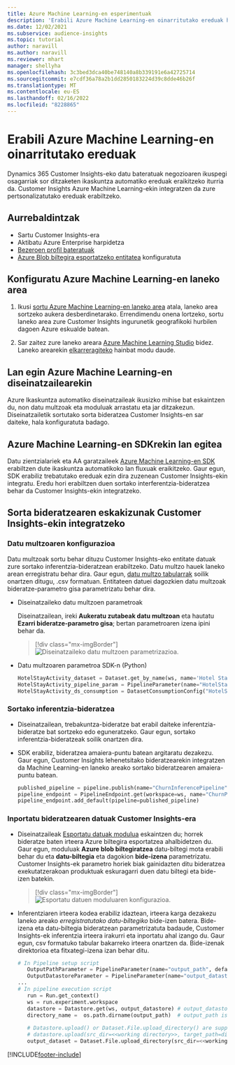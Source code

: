 ```yaml
---
title: Azure Machine Learning-en esperimentuak
description: 'Erabili Azure Machine Learning-en oinarritutako ereduak hemen: Dynamics 365 Customer Insights.'
ms.date: 12/02/2021
ms.subservice: audience-insights
ms.topic: tutorial
author: naravill
ms.author: naravill
ms.reviewer: mhart
manager: shellyha
ms.openlocfilehash: 3c3bed3dca40be748140a8b339191e6a42725714
ms.sourcegitcommit: e7cdf36a78a2b1dd2850183224d39c8dde46b26f
ms.translationtype: MT
ms.contentlocale: eu-ES
ms.lasthandoff: 02/16/2022
ms.locfileid: "8228865"
---
```

# <a name="use-azure-machine-learning-based-models"></a>Erabili Azure Machine Learning-en oinarritutako ereduak

Dynamics 365 Customer Insights-eko datu bateratuak negozioaren ikuspegi osagarriak sor ditzaketen ikaskuntza automatiko ereduak eraikitzeko iturria da. Customer Insights Azure Machine Learning-ekin integratzen da zure pertsonalizatutako ereduak erabiltzeko.

## <a name="prerequisites"></a>Aurrebaldintzak

- Sartu Customer Insights-era
- Aktibatu Azure Enterprise harpidetza
- [Bezeroen profil bateratuak](data-unification.md)
- [Azure Blob biltegira esportatzeko entitatea](export-azure-blob-storage.md) konfiguratuta

## <a name="set-up-azure-machine-learning-workspace"></a>Konfiguratu Azure Machine Learning-en laneko area

1. Ikusi [sortu Azure Machine Learning-en laneko area](/azure/machine-learning/concept-workspace#-create-a-workspace) atala, laneko area sortzeko aukera desberdinetarako. Errendimendu onena lortzeko, sortu laneko area zure Customer Insights ingurunetik geografikoki hurbilen dagoen Azure eskualde batean.

1. Sar zaitez zure laneko areara [Azure Machine Learning Studio](https://ml.azure.com/) bidez. Laneko arearekin [elkarreragiteko](/azure/machine-learning/concept-workspace#tools-for-workspace-interaction) hainbat modu daude.

## <a name="work-with-azure-machine-learning-designer"></a>Lan egin Azure Machine Learning-en diseinatzailearekin

Azure Ikaskuntza automatiko diseinatzaileak ikusizko mihise bat eskaintzen du, non datu multzoak eta moduluak arrastatu eta jar ditzakezun. Diseinatzailetik sortutako sorta bideratzea Customer Insights-en sar daiteke, hala konfiguratuta badago. 
   
## <a name="working-with-azure-machine-learning-sdk"></a>Azure Machine Learning-en SDKrekin lan egitea

Datu zientzialariek eta AA garatzaileek [Azure Machine Learning-en SDK](/python/api/overview/azure/ml/?preserve-view=true&view=azure-ml-py) erabiltzen dute ikaskuntza automatikoko lan fluxuak eraikitzeko. Gaur egun, SDK erabiliz trebatutako ereduak ezin dira zuzenean Customer Insights-ekin integratu. Eredu hori erabiltzen duen sortako interferentzia-bideratzea behar da Customer Insights-ekin integratzeko.

## <a name="batch-pipeline-requirements-to-integrate-with-customer-insights"></a>Sorta bideratzearen eskakizunak Customer Insights-ekin integratzeko

### <a name="dataset-configuration"></a>Datu multzoaren konfigurazioa

Datu multzoak sortu behar dituzu Customer Insights-eko entitate datuak zure sortako inferentzia-bideratzean erabiltzeko. Datu multzo hauek laneko arean erregistratu behar dira. Gaur egun, [datu multzo tabularrak](/azure/machine-learning/how-to-create-register-datasets#tabulardataset) soilik onartzen ditugu, .csv formatuan. Entitateen datuei dagozkien datu multzoak bideratze-parametro gisa parametrizatu behar dira.
   
* Diseinatzaileko datu multzoen parametroak
   
     Diseinatzailean, ireki **Aukeratu zutabeak datu multzoan** eta hautatu **Ezarri bideratze-parametro gisa**; bertan parametroaren izena ipini behar da.

     > [!div class="mx-imgBorder"]
     > ![Diseinatzaileko datu multzoen parametrizazioa.](media/intelligence-designer-dataset-parameters.png "Diseinatzaileko datu multzoen parametrizazioa")
   
* Datu multzoaren parametroa SDK-n (Python)
   
   ```python
   HotelStayActivity_dataset = Dataset.get_by_name(ws, name='Hotel Stay Activity Data')
   HotelStayActivity_pipeline_param = PipelineParameter(name="HotelStayActivity_pipeline_param", default_value=HotelStayActivity_dataset)
   HotelStayActivity_ds_consumption = DatasetConsumptionConfig("HotelStayActivity_dataset", HotelStayActivity_pipeline_param)
   ```

### <a name="batch-inference-pipeline"></a>Sortako inferentzia-bideratzea
  
* Diseinatzailean, trebakuntza-bideratze bat erabil daiteke inferentzia-bideratze bat sortzeko edo eguneratzeko. Gaur egun, sortako inferentzia-bideratzeak soilik onartzen dira.

* SDK erabiliz, bideratzea amaiera-puntu batean argitaratu dezakezu. Gaur egun, Customer Insights lehenetsitako bideratzearekin integratzen da Machine Learning-en laneko areako sortako bideratzearen amaiera-puntu batean.
   
   ```python
   published_pipeline = pipeline.publish(name="ChurnInferencePipeline", description="Published Churn Inference pipeline")
   pipeline_endpoint = PipelineEndpoint.get(workspace=ws, name="ChurnPipelineEndpoint") 
   pipeline_endpoint.add_default(pipeline=published_pipeline)
   ```

### <a name="import-pipeline-data-into-customer-insights"></a>Inportatu bideratzearen datuak Customer Insights-era

* Diseinatzaileak [Esportatu datuak modulua](/azure/machine-learning/algorithm-module-reference/export-data) eskaintzen du; horrek bideratze baten irteera Azure biltegira esportatzea ahalbidetzen du. Gaur egun, moduluak **Azure blob biltegiratzea** datu-biltegi mota erabili behar du eta **datu-biltegia** eta dagokion **bide-izena** parametrizatu. Customer Insights-ek parametro horiek biak gainidazten ditu bideratzea exekutatzerakoan produktuak eskuragarri duen datu biltegi eta bide-izen batekin.
   > [!div class="mx-imgBorder"]
   > ![Esportatu datuen moduluaren konfigurazioa.](media/intelligence-designer-importdata.png "Esportatu datuen moduluaren konfigurazioa")
   
* Inferentziaren irteera kodea erabiliz idaztean, irteera karga dezakezu laneko areako *erregistratutako datu-biltegiko* bide-izen batera. Bide-izena eta datu-biltegia bideratzean parametrizatuta badaude, Customer Insights-ek inferentzia irteera irakurri eta inportatu ahal izango du. Gaur egun, csv formatuko tabular bakarreko irteera onartzen da. Bide-izenak direktorioa eta fitxategi-izena izan behar ditu.

   ```python
   # In Pipeline setup script
      OutputPathParameter = PipelineParameter(name="output_path", default_value="HotelChurnOutput/HotelChurnOutput.csv")
      OutputDatastoreParameter = PipelineParameter(name="output_datastore", default_value="workspaceblobstore")
   ...
   # In pipeline execution script
      run = Run.get_context()
      ws = run.experiment.workspace
      datastore = Datastore.get(ws, output_datastore) # output_datastore is parameterized
      directory_name =  os.path.dirname(output_path)  # output_path is parameterized.
      
      # Datastore.upload() or Dataset.File.upload_directory() are supported methods to uplaod the data
      # datastore.upload(src_dir=<<working directory>>, target_path=directory_name, overwrite=False, show_progress=True)
      output_dataset = Dataset.File.upload_directory(src_dir=<<working directory>>, target = (datastore, directory_name)) # Remove trailing "/" from directory_name
   ```


[!INCLUDE[footer-include](../includes/footer-banner.md)]